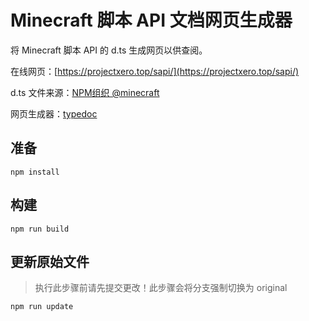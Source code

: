 # Minecraft 脚本 API 文档网页生成器

将 Minecraft 脚本 API 的 d.ts 生成网页以供查阅。

在线网页：[https://projectxero.top/sapi/](https://projectxero.top/sapi/)

d.ts 文件来源：[NPM组织 @minecraft](https://www.npmjs.com/search?q=%40minecraft)

网页生成器：[typedoc](https://typedoc.org/)

## 准备

```
npm install
```

## 构建

```
npm run build
```

## 更新原始文件

> 执行此步骤前请先提交更改！此步骤会将分支强制切换为 original

```
npm run update
```
